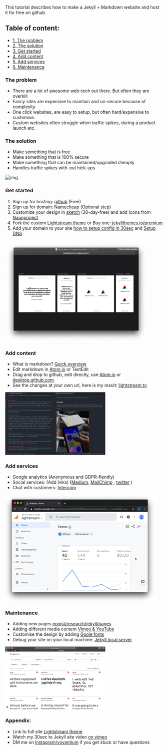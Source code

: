 This tutorial describes how to make a Jekyll + Markdown website and host it for free on github<!--more-->

## Table of content:
- [1. The problem](#the-problem)
- [2. The solution](#the-solution)
- [3. Get started](#get-started)
- [4. Add content](#add-content)
- [5. Add services](#add-services)
- [6. Maintenance](#maintenance)

### The problem
- There are a lot of awesome web-tech out there. But often they are overkill
- Fancy sites are expensive to maintain and un-secure because of complexity
- One click websites, are easy to setup, but often hard/expensive to customise.
- Custom websites often struggle when traffic spikes, during a product launch etc.

### The solution
- Make something that is free
- Make something that is 100% secure
- Make something that can be maintained/upgraded cheaply
- Handles traffic spikes with-out hick-ups

<img width="484" alt="img" src="https://github.com/stylekit/img/blob/master/payed_themes.gif?raw=true">

### Get started
1. Sign up for hosting: [github](https://github.com) (Free)
2. Sign up for domain: [Namecheap](https://namecheap.com) (Optional step)
3. Customize your design in [sketch](http://sketch.com) (30-day-free) and add Icons from [Naunproject](https://thenounproject.com)
4. Fork the custom [Lightstream theme](https://github.com/light-stream/light-stream.github.io) or Buy one: [jekyllthemes.io/premium](https://jekyllthemes.io/premium)
5. Add your domain to your site [how to setup config in 30sec](https://vimeo.com/154566844) and [Setup DNS](https://help.github.com/en/github/working-with-github-pages/managing-a-custom-domain-for-your-github-pages-site) 

<img width="455" alt="img" src="https://github.com/stylekit/img/blob/master/sketch.gif?raw=true">

### Add content
- What is markdown? [Quick overview](https://guides.github.com/features/mastering-markdown/)
- Edit markdown in [Atom.io](https://atom.io) or TextEdit
- Drag and drop to github, edit directly, use [Atom.io](https://atom.io) or [desktop.github.com](https://desktop.github.com)
- See the changes at your own url, here is my result: [lightstream.to](https://lightstream.to)

<img width="320" alt="img" src="https://github.com/stylekit/img/blob/master/atom.gif?raw=true">

### Add services
- Google analytics (Anonymous and GDPR-fiendly)
- Social services: (Add links) ([Medium](https://Medium.com), [MailChimp](https://MailChimp.com) , [twitter](Https://twitter.com) )
- Chat with customers: [Intercom](Https://intercom.com)

<img width="482" alt="img" src="https://github.com/stylekit/img/blob/master/googleanalytics.gif?raw=true">

### Maintenance
- Adding new pages [eonist/research/jekyll/pages](https://github.com/eonist/Research/blob/master/other/jekyll/structure/jekyll_pages.md)
- Adding different media content [Vimeo & YouTube](https://github.com/nathancy/jekyll-embed-video)
- Customise the design by adding [Goole fonts](https://fonts.google.com)
- Debug your site on your local machine: [Jekyll local server](https://github.com/eonist/Research/blob/master/other/jekyll/jekyll-install.md)

<img width="320" alt="img" src="https://github.com/stylekit/img/blob/master/googlefonts.gif?raw=true">

### Appendix:
- Link to full site [Lightstream theme](https://github.com/light-stream/)
- Watch my 30sec to Jekyll site video [on vimeo](https://vimeo.com/154566844)
- DM me on [instagram/voyantium](https://instagram/voyantium) if you get stuck or have questions
